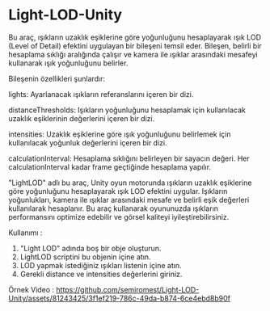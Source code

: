 # Light-LOD-Unity
Bu araç, ışıkların uzaklık eşiklerine göre yoğunluğunu hesaplayarak ışık LOD (Level of Detail) efektini uygulayan bir bileşeni temsil eder. Bileşen, belirli bir hesaplama sıklığı aralığında çalışır ve kamera ile ışıklar arasındaki mesafeyi kullanarak ışık yoğunluğunu belirler.

Bileşenin özellikleri şunlardır:

lights: Ayarlanacak ışıkların referanslarını içeren bir dizi.

distanceThresholds: Işıkların yoğunluğunu hesaplamak için kullanılacak uzaklık eşiklerinin değerlerini içeren bir dizi.

intensities: Uzaklık eşiklerine göre ışık yoğunluğunu belirlemek için kullanılacak yoğunluk değerlerini içeren bir dizi.

calculationInterval: Hesaplama sıklığını belirleyen bir sayacın değeri. Her calculationInterval kadar frame geçtiğinde hesaplama yapılır.


"LightLOD" adlı bu araç, Unity oyun motorunda ışıkların uzaklık eşiklerine göre yoğunluğunu hesaplayarak ışık LOD efektini uygular. Işıkların yoğunlukları, kamera ile ışıklar arasındaki mesafe ve belirli eşik değerleri kullanılarak hesaplanır. Bu araç kullanarak oyununuzda ışıkların performansını optimize edebilir ve görsel kaliteyi iyileştirebilirsiniz.

Kullanımı : 

1. "Light LOD" adında boş bir obje oluşturun.
2. LightLOD scriptini bu objenin içine atın.
3. LOD yapmak istediğiniz ışıkları listenin içine atın.
4. Gerekli distance ve intensities değerlerini giriniz.


Örnek Video :
https://github.com/semiromest/Light-LOD-Unity/assets/81243425/3f1ef219-786c-49da-b874-6ce4ebd8b90f

